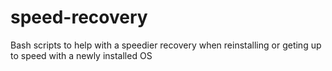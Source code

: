 # speed-recovery
Bash scripts to help with a speedier recovery when reinstalling or geting up to speed with a newly installed OS
